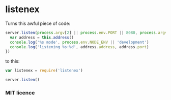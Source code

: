 # listenex

Turns this awful piece of code:

```javascript
server.listen(process.argv[2] || process.env.PORT || 8080, process.argv[3] || process.env.HOST || 'localhost', function () {
  var address = this.address()
  console.log('%s mode', process.env.NODE_ENV || 'development')
  console.log('listening %s:%d', address.address, address.port)
})
```

to this:

```javascript
var listenex = require('listenex')

server.listen()
```

### MIT licence
